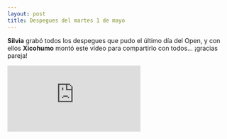 ```yaml
---
layout: post
title: Despegues del martes 1 de mayo
---
```


**Silvia** grabó todos los despegues que pudo el último día del Open, y con ellos **Xicohumo** montó este vídeo para compartirlo con todos... ¡gracias pareja!

<iframe src="http://www.youtube.com/embed/ObLG9OjqzmY" frameborder="0" allowfullscreen="allowfullscreen">
</iframe>
